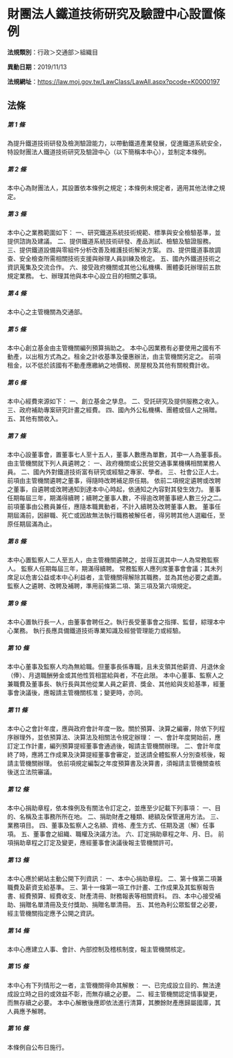 # 財團法人鐵道技術研究及驗證中心設置條例

**法規類別**：行政＞交通部＞組織目

**異動日期**：2019/11/13  

**法規網址**：https://law.moj.gov.tw/LawClass/LawAll.aspx?pcode=K0000197





## 法條
##### 第 1 條
為提升鐵道技術研發及檢測驗證能力，以帶動鐵道產業發展，促進鐵道系統安全，特設財團法人鐵道技術研究及驗證中心（以下簡稱本中心），並制定本條例。

##### 第 2 條
本中心為財團法人，其設置依本條例之規定；本條例未規定者，適用其他法律之規定。

##### 第 3 條
本中心之業務範圍如下：
一、研究鐵道系統技術規範、標準與安全檢驗基準，並提供諮詢及建議。
二、提供鐵道系統技術研發、產品測試、檢驗及驗證服務。
三、提供鐵道設備與零組件分析改善及維護技術解決方案。
四、提供鐵道事故調查、安全檢查所需相關技術支援與辦理人員訓練及檢定。
五、國內外鐵道技術之資訊蒐集及交流合作。
六、接受政府機關或其他公私機構、團體委託辦理前五款規定業務。
七、辦理其他與本中心設立目的相關之事項。

##### 第 4 條
本中心之主管機關為交通部。

##### 第 5 條
本中心創立基金由主管機關編列預算捐助之。
本中心因業務有必要使用之國有不動產，以出租方式為之。租金之計收基準及優惠辦法，由主管機關另定之。
前項租金，以不低於該國有不動產應繳納之地價稅、房屋稅及其他有關稅費計收。

##### 第 6 條
本中心經費來源如下：
一、創立基金之孳息。
二、受託研究及提供服務之收入。
三、政府補助專案研究計畫之經費。
四、國內外公私機構、團體或個人之捐贈。
五、其他有關收入。

##### 第 7 條
本中心設董事會，置董事七人至十五人，董事人數應為單數，其中一人為董事長。由主管機關就下列人員遴聘之：
一、政府機關或公民營交通事業機構相關業務人員。
二、國內外對鐵道技術富有研究或經驗之專家、學者。
三、社會公正人士。
前項由主管機關遴聘之董事，得隨時改聘補足原任期。
依前二項規定遴聘或改聘之董事，自遴聘或改聘通知到達本中心時起，依通知之內容對其發生效力。
董事任期每屆三年，期滿得續聘；續聘之董事人數，不得逾改聘董事總人數三分之二。
前項董事由公務員兼任，應隨本職異動者，不計入續聘及改聘董事人數。
董事任期屆滿前，因辭職、死亡或因故無法執行職務被解任者，得另聘其他人選繼任，至原任期屆滿為止。

##### 第 8 條
本中心置監察人二人至五人，由主管機關遴聘之，並得互選其中一人為常務監察人。
監察人任期每屆三年，期滿得續聘。
常務監察人應列席董事會會議；其未列席足以危害公益或本中心利益者，主管機關得解除其職務，並為其他必要之處置。
監察人之遴聘、改聘及補聘，準用前條第二項、第三項及第六項規定。

##### 第 9 條
本中心置執行長一人，由董事會聘任之。執行長受董事會之指揮、監督，綜理本中心業務。
執行長應具備鐵道技術專業知識及經營管理能力或經驗。

##### 第 10 條
本中心董事及監察人均為無給職。但董事長係專職，且未支領其他薪資、月退休金（俸）、月退職酬勞金或其他性質相當給與者，不在此限。
本中心董事、監察人之兼職費及董事長、執行長與其他從業人員之薪資、獎金、其他給與支給基準，經董事會決議後，應報請主管機關核准；變更時，亦同。

##### 第 11 條
本中心之會計年度，應與政府會計年度一致。關於預算、決算之編審，除依下列程序辦理外，並依預算法、決算法及相關法令規定辦理：
一、會計年度開始前，應訂定工作計畫，編列預算提經董事會通過後，報請主管機關辦理。
二、會計年度終了時，應將工作成果及決算提經董事會審定，並送請全體監察人分別查核後，報請主管機關辦理。
依前項規定編製之年度預算書及決算書，須報請主管機關查核後送立法院審議。

##### 第 12 條
本中心捐助章程，依本條例及有關法令訂定之，並應至少記載下列事項：
一、目的、名稱及主事務所所在地。
二、捐助財產之種類、總額及保管運用方法。
三、業務項目。
四、董事及監察人之名額、資格、產生方式、任期及選（解）任事項。
五、董事會之組織、職權及決議方法。
六、訂定捐助章程之年、月、日。
前項捐助章程之訂定及變更，應經董事會決議後報主管機關許可。

##### 第 13 條
本中心應於網站主動公開下列資訊：
一、本中心捐助章程。
二、第十條第二項兼職費及薪資支給基準。
三、第十一條第一項工作計畫、工作成果及其監察報告書、經費預算、經費收支、財產清冊、財務報表等相關資料。
四、本中心接受補助、捐贈名單清冊及支付獎助、捐贈名單清冊。
五、其他為利公眾監督之必要，經主管機關指定應予公開之資訊。

##### 第 14 條
本中心應建立人事、會計、內部控制及稽核制度，報主管機關核定。

##### 第 15 條
本中心有下列情形之一者，主管機關得命其解散：
一、已完成設立目的、無法達成設立時之目的或效益不彰，而無存續之必要。
二、經主管機關認定情事變更，而無存續之必要。
本中心解散後應即依法進行清算，其賸餘財產應歸屬國庫，其人員應予解聘。

##### 第 16 條
本條例自公布日施行。


